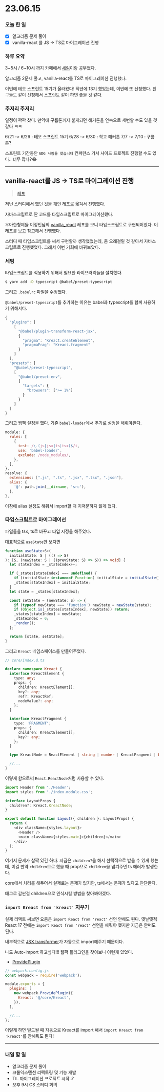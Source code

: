 # 23.06.15

### 오늘 한 일

- [x] 알고리즘 문제 풀이
- [x] vanilla-react 를 JS -> TS로 마이그레이션 진행

### 하루 요약

3~5시 / 6~10시 까지 카페에서 [세림](https://github.com/anonymousRecords)이랑 공부했다.

알고리즘 2문제 풀고, vanilla-react를 TS로 마이그레이션 진행했다.

이번에 테오 스프린트 15기가 올라왔다! 작년에 13기 했었는데, 이번에 또 신청했다. 친구들도 같이 신청해서 스프린트 같이 하면 좋을 것 같다.

### 주저리 주저리

일정이 꽉꽉 찼다. 만약에 구름톤까지 붙게되면 해커톤을 연속으로 세번할 수도 있을 것 같다 ㅋㅋ

6/21 -> 6/26 : 테오 스프린트 15기
6/28 -> 6/30 : 학교 해커톤
7/7 -> 7/10 : 구름톤?

스프린트 기간동안 `GDG 사람을 찾습니다` 컨퍼런스 가서 사이드 프로젝트 진행할 수도 있다.. 너무 많나?😂

---

## vanilla-react를 JS -> TS로 마이그레이션 진행

> [레포](https://github.com/kangju2000/vanilla-react)

저번 스터디에서 했던 것을 개인 레포로 옮겨서 진행했다.

자바스크립트로 짠 코드를 타입스크립트로 마이그레이션했다.

우아한형제들 이정민님의 [vanilla_react](https://github.com/danmin20/vanilla_react) 레포를 보니 타입스크립트로 구현되어있다. 이 레포를 보고 참고해서 진행했다.

스터디 때 타입스크립트를 써서 구현할까 생각했었는데, 좀 오래걸릴 것 같아서 자바스크립트로 진행했었다. 그래서 이번 기회에 바꿔보았다.

### 세팅

타입스크립트를 적용하기 위해서 필요한 라이브러리들을 설치했다.

```bash
$ yarn add -D typescript @babel/preset-typescript
```

그리고 `.babelrc` 파일을 수정했다.

`@babel/preset-typescript`를 추가하는 이유는 babel과 typescript를 함께 사용하기 위해서다.

```js
{
  "plugins": [
    [
      "@babel/plugin-transform-react-jsx",
      {
        "pragma": "Kreact.createElement",
        "pragmaFrag": "Kreact.fragment"
      }
    ]
  ],
  "presets": [
    "@babel/preset-typescript",
    [
      "@babel/preset-env",
      {
        "targets": {
          "browsers": [">= 1%"]
        }
      }
    ]
  ]
}
```

그리고 웹팩 설정을 했다. 기존 `babel-loader`에서 추가로 설정을 해줘야한다.

```js
module: {
  rules: [
    {
      test: /\.(js|jsx|ts|tsx)$/i,
      use: 'babel-loader',
      exclude: /node_modules/,
    },
  ],
},
resolve: {
  extensions: [".js", ".ts", ".jsx", ".tsx", ".json"],
  alias: {
    '@': path.join(__dirname, 'src'),
  },
},
```

이참에 alias 설정도 해줘서 import할 때 지저분하지 않게 했다.

### 타입스크립트로 마이그레이션

파일들을 tsx, ts로 바꾸고 타입 지정을 해주었다.

대표적으로 `useState`만 보자면

```ts
function useState<S>(
  initialState: S | (() => S)
): [S, (newState: S | ((prevState: S) => S)) => void] {
  let stateIndex = _stateIndex++;

  if (_states[stateIndex] === undefined) {
    if (initialState instanceof Function) initialState = initialState();
    _states[stateIndex] = initialState;
  }
  let state = _states[stateIndex];

  const setState = (newState: S) => {
    if (typeof newState === 'function') newState = newState(state);
    if (Object.is(_states[stateIndex], newState)) return;
    _states[stateIndex] = newState;
    _stateIndex = 0;
    _render();
  };

  return [state, setState];
}
```

그리고 `Kreact` 네임스페이스를 만들어주었다.

```ts
// core/index.d.ts

declare namespace Kreact {
  interface KreactElement {
    type: any;
    props: {
      children: KreactElement[];
      key?: any;
      ref?: KreactRef;
      nodeValue?: any;
    };
  }

  interface KreactFragment {
    type: 'FRAGMENT';
    props: {
      children: KreactElement[];
      key?: any;
    };
  }

  type KreactNode = ReactElement | string | number | KreactFragment | boolean | null | undefined;

  //...
}
```

이렇게 함으로써 `React.ReactNode`처럼 사용할 수 있다.

```ts
import Header from './Header';
import styles from './index.module.css';

interface LayoutProps {
  children?: Kreact.KreactNode;
}

export default function Layout({ children }: LayoutProps) {
  return (
    <div className={styles.layout}>
      <Header />
      <main className={styles.main}>{children}</main>
    </div>
  );
}
```

여기서 문제가 살짝 있긴 하다. 지금은 `children?`을 해서 선택적으로 받을 수 있게 했는데, 이걸 만약 `children`으로 했을 때 prop으로 `children`을 넘겨주면 ts 에러가 발생한다.

core에서 처리를 해두어서 실제로는 문제가 없지만, ts에서는 문제가 있다고 판단한다.

태그로 감싼걸 children으로 인식시킬 방법을 찾아봐야겠다.

### `import Kreact from 'kreact'` 지우기

실제 리액트 써보면 요즘은 `import React from 'react'` 선언 안해도 된다. 옛날옛적 React 17 전에는 `import React from 'react'` 선언을 해줘야 했지만 지금은 안써도 된다.

내부적으로 [JSX transformer](https://legacy.reactjs.org/blog/2020/09/22/introducing-the-new-jsx-transform.html)가 자동으로 import해주기 때문이다.

나도 Auto-import 하고싶다!!! 웹팩 플러그인을 찾아보니 이런게 있었다.

- [ProvidePlugin](https://webpack.kr/plugins/provide-plugin/)

```js
// webpack.config.js
const webpack = require('webpack');

module.exports = {
  plugins: [
    new webpack.ProvidePlugin({
      Kreact: '@/core/Kreact',
    }),
  ],

  //...
};
```

이렇게 하면 빌드될 때 자동으로 Kreact를 import 해서 `import Kreact from 'kreact'`를 안해줘도 된다!

---

### 내일 할 일

- 알고리즘 문제 풀이
- 크롬익스텐션 리팩토링 및 기능 개발
- TIL 마이그레이션 프로젝트 시작..?
- 오후 9시 CS 스터디 회의
